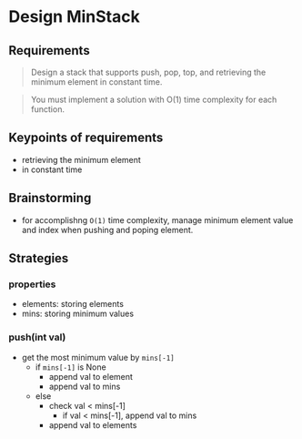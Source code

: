 # Design MinStack

## Requirements

> Design a stack that supports push, pop, top, and retrieving the minimum element in constant time.

> You must implement a solution with O(1) time complexity for each function.

## Keypoints of requirements

- retrieving the minimum element
- in constant time

## Brainstorming

- for accomplishng `O(1)` time complexity, manage minimum element value and index when pushing and poping element.

## Strategies

### properties

- elements: storing elements
- mins: storing minimum values

### push(int val)

- get the most minimum value by `mins[-1]`
  - if `mins[-1]` is None
    - append val to element
    - append val to mins
  - else
    - check val < mins[-1]
      - if val < mins[-1], append val to mins
    - append val to elements
